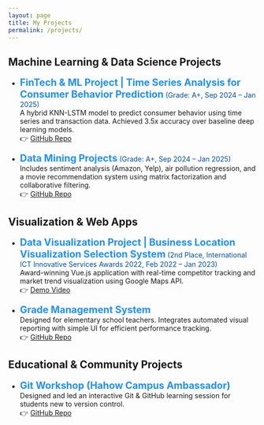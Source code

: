 ```yaml
---
layout: page
title: My Projects
permalink: /projects/
---
```


## Machine Learning & Data Science Projects

- <span style="color:#1e90ff; font-size: 1.4em; font-weight: bold;">FinTech & ML Project | Time Series Analysis for Consumer Behavior Prediction</span> <span style="color:#00509e;">(Grade: A+, Sep 2024 – Jan 2025)</span>  
  A hybrid KNN-LSTM model to predict consumer behavior using time series and transaction data. Achieved 3.5x accuracy over baseline deep learning models.  
  👉 [GitHub Repo](https://github.com/roy891030/Forecasting-Consumer-Spending-Amounts-Using-Machine-Learning-and-Time-Series-Analysis)

- <span style="color:#1e90ff; font-size: 1.4em; font-weight: bold;">Data Mining Projects</span> <span style="color:#00509e;">(Grade: A+, Sep 2024 – Jan 2025)</span>  
  Includes sentiment analysis (Amazon, Yelp), air pollution regression, and a movie recommendation system using matrix factorization and collaborative filtering.  
  👉 [GitHub Repo](https://github.com/roy891030/11301_NYCU_dataMining)

## Visualization & Web Apps

- <span style="color:#1e90ff; font-size: 1.4em; font-weight: bold;">Data Visualization Project | Business Location Visualization Selection System</span> <span style="color:#00509e;">(2nd Place, International ICT Innovative Services Awards 2022, Feb 2022 – Jan 2023)</span>  
  Award-winning Vue.js application with real-time competitor tracking and market trend visualization using Google Maps API.  
  👉 [Demo Video](https://www.youtube.com/watch?v=KlLPIF9VngA)

- <span style="color:#1e90ff; font-size: 1.4em; font-weight: bold;">Grade Management System</span>  
  Designed for elementary school teachers. Integrates automated visual reporting with simple UI for efficient performance tracking.  
  👉 [GitHub Repo](https://github.com/roy891030/grade-system)

## Educational & Community Projects

- <span style="color:#1e90ff; font-size: 1.4em; font-weight: bold;">Git Workshop (Hahow Campus Ambassador)</span>  
  Designed and led an interactive Git & GitHub learning session for students new to version control.  
  👉 [GitHub Repo](https://github.com/roy891030/git-workshop)
